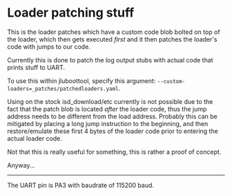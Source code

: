# Loader patching stuff

This is the loader patches which have a custom code blob bolted on top of the loader,
which then gets executed _first_ and it then patches the loader's code with jumps to our code.

Currently this is done to patch the log output stubs with actual code that prints stuff to UART.

To use this within jluboottool, specify this argument: `--custom-loaders=_patches/patchedloaders.yaml`.

Using on the stock isd_download/etc currently is not possible due to the fact that the patch blob
is located *after* the loader code, thus the jump address needs to be different from the load address.
Probably this can be mitigated by placing a long jump instruction to the beginning, and then restore/emulate
these first 4 bytes of the loader code prior to entering the actual loader code.

Not that this is really useful for something, this is rather a proof of concept.

Anyway...

---------------------------------------------

The UART pin is PA3 with baudrate of 115200 baud.
